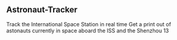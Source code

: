 ## Astronaut-Tracker
Track the International Space Station in real time 
Get a print out of astonauts currently in space aboard the ISS and the Shenzhou 13
